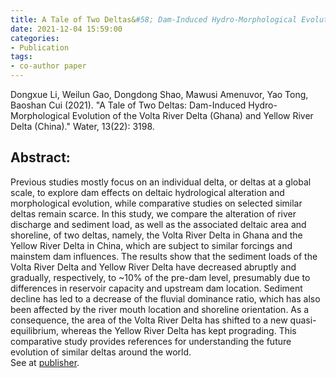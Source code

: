 ```yaml
---
title: A Tale of Two Deltas&#58; Dam-Induced Hydro-Morphological Evolution of the Volta River Delta (Ghana) and Yellow River Delta (China)
date: 2021-12-04 15:59:00
categories:
- Publication
tags:
- co-author paper
---
```


<p> Dongxue Li, Weilun Gao, Dongdong Shao, Mawusi Amenuvor, Yao Tong, Baoshan Cui (2021). "A Tale of Two Deltas: Dam-Induced Hydro-Morphological Evolution of the Volta River Delta (Ghana) and Yellow River Delta (China)." Water, 13(22): 3198. </p>

## Abstract:
Previous studies mostly focus on an individual delta, or deltas at a global scale, to explore dam effects on deltaic hydrological alteration and morphological evolution, while comparative studies on selected similar deltas remain scarce. In this study, we compare the alteration of river discharge and sediment load, as well as the associated deltaic area and shoreline, of two deltas, namely, the Volta River Delta in Ghana and the Yellow River Delta in China, which are subject to similar forcings and mainstem dam influences. The results show that the sediment loads of the Volta River Delta and Yellow River Delta have decreased abruptly and gradually, respectively, to ~10% of the pre-dam level, presumably due to differences in reservoir capacity and upstream dam location. Sediment decline has led to a decrease of the fluvial dominance ratio, which has also been affected by the river mouth location and shoreline orientation. As a consequence, the area of the Volta River Delta has shifted to a new quasi-equilibrium, whereas the Yellow River Delta has kept prograding. This comparative study provides references for understanding the future evolution of similar deltas around the world.
<br/>See at [publisher](https://www.mdpi.com/2073-4441/13/22/3198).
